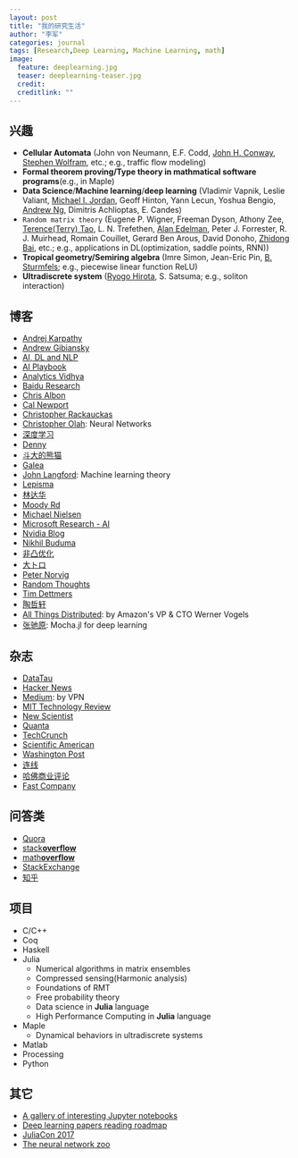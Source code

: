 ```yaml
---
layout: post
title: "我的研究生活"
author: "李军"
categories: journal
tags: [Research,Deep Learning, Machine Learning, math]
image:
  feature: deeplearning.jpg
  teaser: deeplearning-teaser.jpg
  credit:
  creditlink: ""
---
```


## 兴趣

* <b>Cellular Automata</b> (John von Neumann, E.F. Codd, <u>John H. Conway</u>, <u>Stephen Wolfram</u>, etc.; e.g., traffic flow modeling)
* <b>Formal theorem proving/Type theory in mathmatical software programs</b>(e.g., in Maple)
* <b>Data Science</b>/<b>Machine learning</b>/<b>deep learning</b> (Vladimir Vapnik, Leslie Valiant, <u>Michael I. Jordan</u>, Geoff Hinton, Yann Lecun, Yoshua Bengio, <u>Andrew Ng</u>, Dimitris Achlioptas, E. Candes)
* `Random matrix theory` (Eugene P. Wigner, Freeman Dyson, Athony Zee, <u>Terence(Terry) Tao</u>, L. N. Trefethen, <u>Alan Edelman</u>, Peter J. Forrester, R. J. Muirhead, Romain Couillet, Gerard Ben Arous, David Donoho, <u>Zhidong Bai</u>, etc.; e.g., applications in DL(optimization, saddle points, RNN))
* <b>Tropical geometry/Semiring algebra</b> (Imre Simon, Jean-Eric Pin, <u>B. Sturmfels</u>; e.g., piecewise linear function ReLU)
* <b>Ultradiscrete system</b> (<u>Ryogo Hirota</u>, S. Satsuma; e.g., soliton interaction)

## 博客

* [Andrej Karpathy](http://karpathy.github.io)
* [Andrew Gibiansky](http://andrew.gibiansky.com)
* [AI, DL and NLP](http://www.wildml.com)
* [AI Playbook](http://aiplaybook.a16z.com)
* [Analytics Vidhya](https://www.analyticsvidhya.com/blog/)
* [Baidu Research](research.baidu.com)
* [Chris Albon](https://chrisalbon.com)
* [Cal Newport](http://calnewport.com)
* [Christopher Rackauckas](http://www.stochasticlifestyle.com)
* [Christopher Olah](http://colah.github.io): Neural Networks
* [深度学习](http://deeplearning.net/reading-list/)
* [Denny](http://blog.dennybritz.com)
* [斗大的熊猫](http://blog.topspeedsnail.com)
* [Galea](https://galeascience.wordpress.com)
* [John Langford](http://hunch.net): Machine learning theory
* [Lepisma](https://lepisma.github.io/archive/)
* [林达华](https://dahuasky.wordpress.com)
* [Moody Rd](http://blog.mrtz.org)
* [Michael Nielsen](http://michaelnielsen.org)
* [Microsoft Research - AI](https://blogs.microsoft.com/ai/)
* [Nvidia Blog](https://devblogs.nvidia.com/parallelforall/)
* [Nikhil Buduma](http://nikhilbuduma.com)
* [非凸优化](http://www.offconvex.org)
* [大トロ](http://blog.otoro.net)
* [Peter Norvig](http://norvig.com)
* [Random Thoughts](http://rt.dgyblog.com/ref/ref-learning-deep-learning.html)
* [Tim Dettmers](http://timdettmers.com)
* [陶哲轩](https://terrytao.wordpress.com)
* [All Things Distributed](http://www.allthingsdistributed.com): by Amazon's VP & CTO Werner Vogels
* [张驰原](http://blog.pluskid.org/?page_id=683): Mocha.jl for deep learning

## 杂志

* [DataTau](http://www.datatau.com)
* [Hacker News](https://news.ycombinator.com)
* [Medium](https://medium.com): by VPN
* [MIT Technology Review](https://www.technologyreview.com)
* [New Scientist](https://www.newscientist.com)
* [Quanta](https://www.quantamagazine.org)
* [TechCrunch](https://techcrunch.com)
* [Scientific American](https://www.scientificamerican.com)
* [Washington Post](https://www.washingtonpost.com)
* [连线](https://www.wired.com/category/magazine/)
* [哈佛商业评论](https://hbr.org)
* [Fast Company](https://www.fastcompany.com)

## 问答类

* [Quora](https://www.quora.com)
* [stack**overflow**](https://stackoverflow.com)
* [math**overflow**](https://mathoverflow.net)
* [StackExchange](https://stackexchange.com)
* [知乎](https://www.zhihu.com)

## 项目

* C/C++
* Coq
* Haskell
* Julia
  * Numerical algorithms in matrix ensembles
  * Compressed sensing(Harmonic analysis)
  * Foundations of RMT
  * Free probability theory
  * Data science in **Julia** language
  * High Performance Computing in **Julia** language
* Maple
  * Dynamical behaviors in ultradiscrete systems
* Matlab
* Processing
* Python


## 其它

* [A gallery of interesting Jupyter notebooks](https://github.com/jupyter/jupyter/wiki/A-gallery-of-interesting-Jupyter-Notebooks)
* [Deep learning papers reading roadmap](https://github.com/songrotek/Deep-Learning-Papers-Reading-Roadmap)
* [JuliaCon 2017](http://juliacon.org/2017/talks#workshop-2)
* [The neural network zoo](http://www.asimovinstitute.org/neural-network-zoo/)

